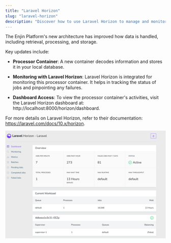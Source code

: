```yaml
---
title: "Laravel Horizon"
slug: "laravel-horizon"
description: "Discover how to use Laravel Horizon to manage and monitor queue workloads for the Enjin platform, ensuring smooth operations."
---
```

The Enjin Platform's new architecture has improved how data is handled, including retrieval, processing, and storage.

Key updates include:

- **Processor Container**: A new container decodes information and stores it in your local database.

- **Monitoring with Laravel Horizon**: Laravel Horizon is integrated for monitoring this processor container. It helps in tracking the status of jobs and pinpointing any failures.

- **Dashboard Access**: To view the processor container's activities, visit the Laravel Horizon dashboard at: http://localhost:8000/horizon/dashboard.

For more details on Laravel Horizon, refer to their documentation: https://laravel.com/docs/10.x/horizon.

![Laravel Horizon Dashboard](./img/laravel-dashboard.png)
